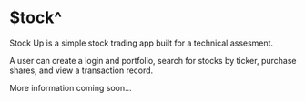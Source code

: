 # $tock^

Stock Up is a simple stock trading app built for a technical assesment.

A user can create a login and portfolio, search for stocks by ticker,
purchase shares, and view a transaction record.

More information coming soon...